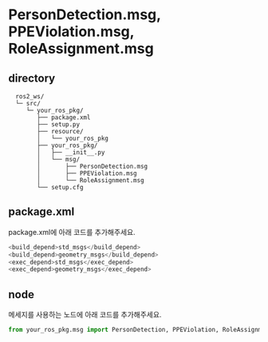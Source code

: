 # PersonDetection.msg, PPEViolation.msg, RoleAssignment.msg

## **directory**
```
  ros2_ws/
  └─ src/
     └─ your_ros_pkg/
        ├── package.xml
        ├── setup.py
        ├── resource/
        │   └── your_ros_pkg
        ├── your_ros_pkg/
        │   ├── __init__.py
        │   └── msg/
        │       ├── PersonDetection.msg
        │       ├── PPEViolation.msg
        │       └── RoleAssignment.msg
        └── setup.cfg
```        

## **package.xml**

package.xml에 아래 코드를 추가해주세요.

```python
<build_depend>std_msgs</build_depend>
<build_depend>geometry_msgs</build_depend>
<exec_depend>std_msgs</exec_depend>
<exec_depend>geometry_msgs</exec_depend>
```

## **node**

메세지를 사용하는 노드에 아래 코드를 추가해주세요.

```python
from your_ros_pkg.msg import PersonDetection, PPEViolation, RoleAssignment
```
